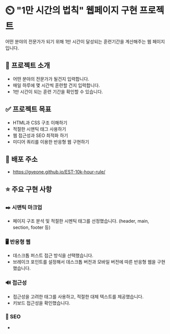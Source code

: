 # ⏲️ "1만 시간의 법칙" 웹페이지 구현 프로젝트
어떤 분야의 전문가가 되기 위해 1만 시간이 달성되는 훈련기간을 계산해주는 웹 페이지 입니다.
## 📌 프로젝트 소개
* 어떤 분야의 전문가가 될건지 입력합니다.
* 매일 하루에 몇 시간씩 훈련할 건지 입력합니다.
* 1만 시간이 되는 훈련 기간을 확인할 수 있습니다.
## ✅ 프로젝트 목표
* HTML과 CSS 구조 이해하기
* 적절한 시맨틱 태그 사용하기
* 웹 접근성과 SEO 최적화 하기
* 미디어 쿼리를 이용한 반응형 웹 구현하기
## 🔗 배포 주소
* https://gyeone.github.io/EST-10k-hour-rule/
## ⭐ 주요 구현 사항
### ✒️ 시맨틱 마크업
* 페이지 구조 분석 및 적절한 시멘틱 태그를 선정했습니다. (header, main, section, footer 등)
### 🖥️ 반응형 웹
* 데스크톱 퍼스트 접근 방식을 선택했습니다.
* 브레이크 포인트를 설정해서 데스크톱 버전과 모바일 버전에 따른 반응형 웹을 구현했습니다.
### 🔊 접근성
* 접근성을 고려한 태그를 사용하고, 적절한 대체 텍스트를 제공했습니다.
* 키보드 접근성을 확인했습니다.
### 🔎 SEO
* <title> 태그를 사용해서 검색 엔진에 페이지의 주제가 무엇인지 알려주었습니다.
* 대표 url 설정, 메타 태그 이용, 제목 태그(h1 ~ h6)를 사용하여 검색엔진 최적화에 도움을 주었습니다.
### 🔡 네이밍 방법론
*  BEM 방법론 (Block, Element, Modifier)을 사용했습니다.
## 🔧 기술 스택
  <img src="https://img.shields.io/badge/html5-E34F26?style=for-the-badge&logo=html5&logoColor=white"> <img src="https://img.shields.io/badge/css-1572B6?style=for-the-badge&logo=css3&logoColor=white"> 
## 📅 개발 기간
 * 2025-06-18 ~ 2025-06-23
## 📂 프로젝트 구조
 ```
 ┣ 📜index.html
 ┣ 📂css
 ┃ ┣ 📜font.css
 ┃ ┣ 📜mobile.css
 ┃ ┣ 📜reset.css
 ┃ ┗ 📜style.css
 ┣ 📂images
 ┃ ┣ 📜click.png
 ┃ ┣ 📜clock.png
 ┃ ┣ 📜favicon.ico
 ┃ ┣ 📜licat.png
 ┃ ┣ 📜loading.png
 ┃ ┣ 📜logo-m.png
 ┃ ┣ 📜og-image.png
 ┃ ┣ 📜quotes.png
 ┃ ┗ 📜title.png
 ┗ 📜README.md
```
### 📂 css 폴더 구조 설명
파일명 | 파일 설명
--- | --- |
font.css | 웹 폰트가 담긴 곳입니다. |
mobile.css | 모바일용 스타일이 담긴 곳입니다. |
reset.css | User Agent Stylesheet를 리셋해주는 파일입니다. <br> 에릭 마이어의 reset css를 사용하여 모든 요소의 마진, 패딩을 0으로 만들고, 기본 서식을 제거해 주었습니다.|
style.css | PC 스타일 위주로 담겨 있으며, 모바일용 스타일을 제외한 모든 스타일이 포함된 곳입니다. |
## 📖 구현 화면
 __📍 브레이크 포인트 기준: 가로 너비 기반 미디어 쿼리 780px__
### 🖥️ 데스크톱 버전
 * __화면 너비가 781px 이상일 때 보여질 화면입니다.__   
![image](https://github.com/user-attachments/assets/43801923-2285-4c9f-be73-35a4de75ecae)
### 📱 모바일 버전
 * __화면 너비가 780px 이하일 때 보여질 화면입니다.__   
![image](https://github.com/user-attachments/assets/bcf64d59-44c6-426e-8ed4-d2d7d5c33b45)
### 📤 오픈 그래프 프로토콜 구현
* __카카오톡 링크 공유 화면__   
![image](https://github.com/user-attachments/assets/b2033465-fd87-433f-a106-09e07e9af128)
## 👨‍💻 개발자
  __백기연__
## 어려웠던 부분과 해결 방안
### 네이밍 방법론 적용
태그에 아이디나 클래스 이름을 줄 때 이때까진 별 규칙없이 작성했었다.   
이번 프로젝트때는 처음으로 네이밍 방법론을 적용했는데 그 중 실무에서 가장 많이 사용된다는 BEM 방법론을 사용했다.   
BEM 방법론의 규칙에 따라 이름을 작성하려니까 바로바로 안 떠오르고 이게 맞는지 틀린지도 헷갈려서 시간이 특히 오래 걸렸다.   
하지만 MDN 문서, 구글 검색, 유튜브에 검색해본 뒤 BEM 방법론에 대해 알아보고 거기에 맞게 적용을 해보았다.   
그 후 멘토님과 강사님의 피드백을 수용해서 부족한 부분을 채웠다.   
